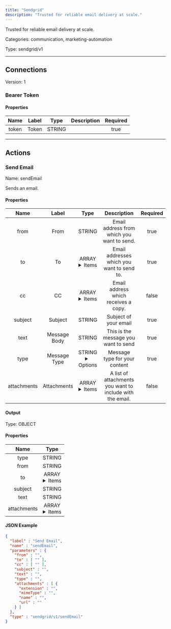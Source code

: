 ```yaml
---
title: "Sendgrid"
description: "Trusted for reliable email delivery at scale."
---
```


Trusted for reliable email delivery at scale.


Categories: communication, marketing-automation


Type: sendgrid/v1

<hr />



## Connections

Version: 1


### Bearer Token

#### Properties

|      Name       |      Label     |     Type     |     Description     | Required |
|:---------------:|:--------------:|:------------:|:-------------------:|:--------:|
| token | Token | STRING |  | true |





<hr />



## Actions


### Send Email
Name: sendEmail

Sends an email.

#### Properties

|      Name       |      Label     |     Type     |     Description     | Required |
|:---------------:|:--------------:|:------------:|:-------------------:|:--------:|
| from | From | STRING | Email address from which you want to send. | true |
| to | To | ARRAY <details> <summary> Items </summary> [STRING] </details> | Email addresses which you want to send to. | true |
| cc | CC | ARRAY <details> <summary> Items </summary> [STRING] </details> | Email address which receives a copy. | false |
| subject | Subject | STRING | Subject of your email | true |
| text | Message Body | STRING | This is the message you want to send | true |
| type | Message Type | STRING <details> <summary> Options </summary> text/plain, text/html </details> | Message type for your content | true |
| attachments | Attachments | ARRAY <details> <summary> Items </summary> [FILE_ENTRY] </details> | A list of attachments you want to include with the email. | false |


#### Output



Type: OBJECT


#### Properties

|     Name     |     Type     |
|:------------:|:------------:|
| type | STRING |
| from | STRING |
| to | ARRAY <details> <summary> Items </summary> [STRING] </details> |
| subject | STRING |
| text | STRING |
| attachments | ARRAY <details> <summary> Items </summary> [FILE_ENTRY] </details> |




#### JSON Example
```json
{
  "label" : "Send Email",
  "name" : "sendEmail",
  "parameters" : {
    "from" : "",
    "to" : [ "" ],
    "cc" : [ "" ],
    "subject" : "",
    "text" : "",
    "type" : "",
    "attachments" : [ {
      "extension" : "",
      "mimeType" : "",
      "name" : "",
      "url" : ""
    } ]
  },
  "type" : "sendgrid/v1/sendEmail"
}
```




